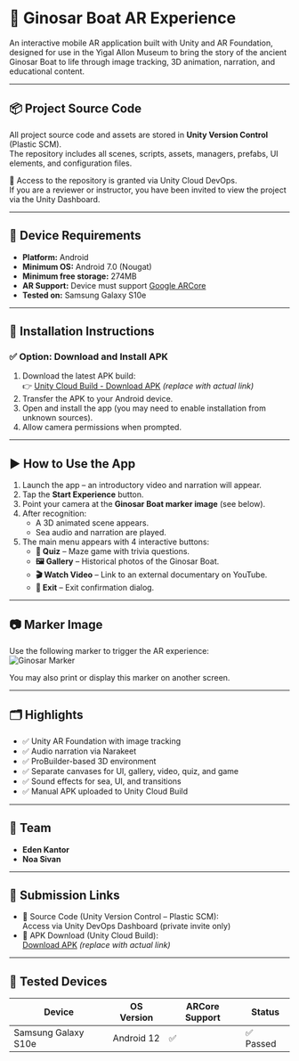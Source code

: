 # 🛶 Ginosar Boat AR Experience

An interactive mobile AR application built with Unity and AR Foundation, designed for use in the Yigal Allon Museum to bring the story of the ancient Ginosar Boat to life through image tracking, 3D animation, narration, and educational content.

---

## 📦 Project Source Code

All project source code and assets are stored in **Unity Version Control** (Plastic SCM).  
The repository includes all scenes, scripts, assets, managers, prefabs, UI elements, and configuration files.

🔐 Access to the repository is granted via Unity Cloud DevOps.  
If you are a reviewer or instructor, you have been invited to view the project via the Unity Dashboard.

---

## 📱 Device Requirements

- **Platform:** Android  
- **Minimum OS:** Android 7.0 (Nougat)  
- **Minimum free storage:** 274MB  
- **AR Support:** Device must support [Google ARCore](https://developers.google.com/ar/devices)  
- **Tested on:** Samsung Galaxy S10e

---

## 🚀 Installation Instructions

### ✅ Option: Download and Install APK

1. Download the latest APK build:  
   👉 [Unity Cloud Build - Download APK](https://your-unity-cloud-link.com) *(replace with actual link)*
2. Transfer the APK to your Android device.
3. Open and install the app (you may need to enable installation from unknown sources).
4. Allow camera permissions when prompted.

---

## ▶️ How to Use the App

1. Launch the app – an introductory video and narration will appear.
2. Tap the **Start Experience** button.
3. Point your camera at the **Ginosar Boat marker image** (see below).
4. After recognition:
   - A 3D animated scene appears.
   - Sea audio and narration are played.
5. The main menu appears with 4 interactive buttons:
   - **🧠 Quiz** – Maze game with trivia questions.
   - **🖼 Gallery** – Historical photos of the Ginosar Boat.
   - **🎬 Watch Video** – Link to an external documentary on YouTube.
   - **🚪 Exit** – Exit confirmation dialog.

---

## 📷 Marker Image

Use the following marker to trigger the AR experience:  
![Ginosar Marker](Documentation/GinosarMarker.jpg)

You may also print or display this marker on another screen.

---

## 🗂 Highlights

- ✅ Unity AR Foundation with image tracking
- ✅ Audio narration via Narakeet
- ✅ ProBuilder-based 3D environment
- ✅ Separate canvases for UI, gallery, video, quiz, and game
- ✅ Sound effects for sea, UI, and transitions
- ✅ Manual APK uploaded to Unity Cloud Build

---

## 👥 Team

- **Eden Kantor**
- **Noa Sivan** 

---

## 🔗 Submission Links

- 🔗 Source Code (Unity Version Control – Plastic SCM):  
  Access via Unity DevOps Dashboard (private invite only)
- 🔗 APK Download (Unity Cloud Build):  
  [Download APK](https://your-unity-cloud-link.com) *(replace with actual link)*

---

## 🧪 Tested Devices

| Device              | OS Version | ARCore Support | Status     |
|---------------------|------------|----------------|------------|
| Samsung Galaxy S10e | Android 12 | ✅              | ✅ Passed  |


